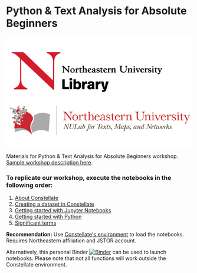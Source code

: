 # Python & Text Analysis for Absolute Beginners

![NULibraryAndNULabLogos](/CombinedLogosJupyterBook.png)

Materials for Python & Text Analysis for Absolute Beginners workshop. [Sample workshop description here](https://northeastern.libcal.com/event/8553317).

<h3>To replicate our workshop, execute the notebooks in the following order:</h3>

1. [About Constellate](https://github.com/ResearchDataServicesNU/Python-TextAnalysis/blob/master/1.AboutConstellate.ipynb)
2. [Creating a dataset in Constellate](https://github.com/ResearchDataServicesNU/Python-TextAnalysis/blob/master/2.CreatingaDatasetinConstellate.ipynb)
3. [Getting started with Jupyter Notebooks](https://github.com/ResearchDataServicesNU/Python-TextAnalysis/blob/master/3.GettingStartedwithJupyterNotebooks.ipynb)
4. [Getting started with Python](https://github.com/ResearchDataServicesNU/Python-TextAnalysis/blob/master/4.GettingStartedwithPython.ipynb)
5. [Significant terms](https://github.com/ResearchDataServicesNU/Python-TextAnalysis/blob/master/5.SignificantTerms.ipynb)

<b>Recommendation:</b> Use [Constellate's environment](https://constellate.org/notebook/own/) to load the notebooks. Requires Northeastern affiliation and JSTOR account.

Alternatively, this personal Binder [![Binder](https://mybinder.org/badge_logo.svg)](https://mybinder.org/v2/gh/jasf-/tdm-nbs/master) can be used to launch notebooks. Please note that not all functions will work outside the Constellate environment.
